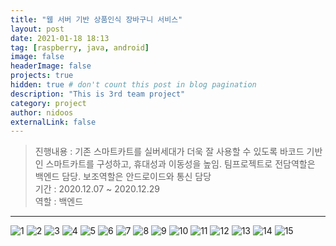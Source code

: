 ```yaml
---
title: "웹 서버 기반 상품인식 장바구니 서비스"
layout: post
date: 2021-01-18 18:13
tag: [raspberry, java, android]
image: false
headerImage: false
projects: true
hidden: true # don't count this post in blog pagination
description: "This is 3rd team project"
category: project
author: nidoos
externalLink: false
---
```


>진행내용 : 기존 스마트카트를 실버세대가 더욱 잘 사용할 수 있도록 바코드 기반인 스마트카트를 구성하고, 휴대성과 이동성을 높임.
팀프로젝트로 전담역할은 백엔드 담당. 보조역할은 안드로이드와 통신 담당 <br>
기간 : 2020.12.07 ~ 2020.12.29 <br>
역할 : 백엔드


---



<img src = "/assets/3ppt/1.jpg" alt="1">
<img src = "/assets/3ppt/2.jpg" alt="2">
<img src = "/assets/3ppt/3.jpg" alt="3">
<img src = "/assets/3ppt/4.jpg" alt="4">
<img src = "/assets/3ppt/5.jpg" alt="5">
<img src = "/assets/3ppt/6.jpg" alt="6">
<img src = "/assets/3ppt/7.jpg" alt="7">
<img src = "/assets/3ppt/8.jpg" alt="8">
<img src = "/assets/3ppt/9.jpg" alt="9">
<img src = "/assets/3ppt/10.jpg" alt="10">
<img src = "/assets/3ppt/11.jpg" alt="11">
<img src = "/assets/3ppt/12.jpg" alt="12">
<img src = "/assets/3ppt/13.jpg" alt="13">
<img src = "/assets/3ppt/14.jpg" alt="14">
<img src = "/assets/3ppt/15.jpg" alt="15">
